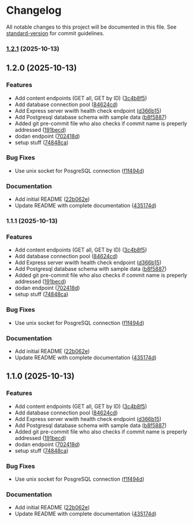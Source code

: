 # Changelog

All notable changes to this project will be documented in this file. See [standard-version](https://github.com/conventional-changelog/standard-version) for commit guidelines.

### [1.2.1](https://github.com/Kvemzi/watchnext-platform/compare/v1.2.0...v1.2.1) (2025-10-13)

## 1.2.0 (2025-10-13)


### Features

* Add content endpoints (GET all, GET by ID) ([3c4b8f5](https://github.com/Kvemzi/watchnext-platform/commit/3c4b8f5b80b73cc7d4c53470a1f728ca837ce09a))
* Add database connection pool ([84624cd](https://github.com/Kvemzi/watchnext-platform/commit/84624cd8af03165d132f3f8b630b86e2bf64c99b))
* Add Express server wwith health check endpoint ([d366b15](https://github.com/Kvemzi/watchnext-platform/commit/d366b1560d2565d1efa121391290329f1394e90e))
* Add Postgresql database schema with sample data ([b8f5887](https://github.com/Kvemzi/watchnext-platform/commit/b8f58878cf8519364e7e16a9246e3036d4fc8605))
* Added git pre-commit file who also checks if commit name is preperly addressed ([191becd](https://github.com/Kvemzi/watchnext-platform/commit/191becd3f4e52c2feb40eb06686db57ab363a573))
* dodan endpoint ([702418d](https://github.com/Kvemzi/watchnext-platform/commit/702418d67412e500461d2f4a12392f5d0a69adf7))
* setup stuff ([74848ca](https://github.com/Kvemzi/watchnext-platform/commit/74848ca76d71f5fa126c271d3d838e557617cbfa))


### Bug Fixes

* Use unix socket for PosgreSQL connection ([f1f494d](https://github.com/Kvemzi/watchnext-platform/commit/f1f494d67bdfd9f19fa4edb9c9e1b830b7289857))


### Documentation

* Add initial README ([22b062e](https://github.com/Kvemzi/watchnext-platform/commit/22b062e6fdd2a5f0252b049de718143bb711f2c8))
* Update README with complete documentation ([435174d](https://github.com/Kvemzi/watchnext-platform/commit/435174d39f753fbd47339a452db46537754c3278))

### 1.1.1 (2025-10-13)


### Features

* Add content endpoints (GET all, GET by ID) ([3c4b8f5](https://github.com/Kvemzi/watchnext-platform/commit/3c4b8f5b80b73cc7d4c53470a1f728ca837ce09a))
* Add database connection pool ([84624cd](https://github.com/Kvemzi/watchnext-platform/commit/84624cd8af03165d132f3f8b630b86e2bf64c99b))
* Add Express server wwith health check endpoint ([d366b15](https://github.com/Kvemzi/watchnext-platform/commit/d366b1560d2565d1efa121391290329f1394e90e))
* Add Postgresql database schema with sample data ([b8f5887](https://github.com/Kvemzi/watchnext-platform/commit/b8f58878cf8519364e7e16a9246e3036d4fc8605))
* Added git pre-commit file who also checks if commit name is preperly addressed ([191becd](https://github.com/Kvemzi/watchnext-platform/commit/191becd3f4e52c2feb40eb06686db57ab363a573))
* dodan endpoint ([702418d](https://github.com/Kvemzi/watchnext-platform/commit/702418d67412e500461d2f4a12392f5d0a69adf7))
* setup stuff ([74848ca](https://github.com/Kvemzi/watchnext-platform/commit/74848ca76d71f5fa126c271d3d838e557617cbfa))


### Bug Fixes

* Use unix socket for PosgreSQL connection ([f1f494d](https://github.com/Kvemzi/watchnext-platform/commit/f1f494d67bdfd9f19fa4edb9c9e1b830b7289857))


### Documentation

* Add initial README ([22b062e](https://github.com/Kvemzi/watchnext-platform/commit/22b062e6fdd2a5f0252b049de718143bb711f2c8))
* Update README with complete documentation ([435174d](https://github.com/Kvemzi/watchnext-platform/commit/435174d39f753fbd47339a452db46537754c3278))

## 1.1.0 (2025-10-13)


### Features

* Add content endpoints (GET all, GET by ID) ([3c4b8f5](https://github.com/Kvemzi/watchnext-platform/commit/3c4b8f5b80b73cc7d4c53470a1f728ca837ce09a))
* Add database connection pool ([84624cd](https://github.com/Kvemzi/watchnext-platform/commit/84624cd8af03165d132f3f8b630b86e2bf64c99b))
* Add Express server wwith health check endpoint ([d366b15](https://github.com/Kvemzi/watchnext-platform/commit/d366b1560d2565d1efa121391290329f1394e90e))
* Add Postgresql database schema with sample data ([b8f5887](https://github.com/Kvemzi/watchnext-platform/commit/b8f58878cf8519364e7e16a9246e3036d4fc8605))
* Added git pre-commit file who also checks if commit name is preperly addressed ([191becd](https://github.com/Kvemzi/watchnext-platform/commit/191becd3f4e52c2feb40eb06686db57ab363a573))
* dodan endpoint ([702418d](https://github.com/Kvemzi/watchnext-platform/commit/702418d67412e500461d2f4a12392f5d0a69adf7))
* setup stuff ([74848ca](https://github.com/Kvemzi/watchnext-platform/commit/74848ca76d71f5fa126c271d3d838e557617cbfa))


### Bug Fixes

* Use unix socket for PosgreSQL connection ([f1f494d](https://github.com/Kvemzi/watchnext-platform/commit/f1f494d67bdfd9f19fa4edb9c9e1b830b7289857))


### Documentation

* Add initial README ([22b062e](https://github.com/Kvemzi/watchnext-platform/commit/22b062e6fdd2a5f0252b049de718143bb711f2c8))
* Update README with complete documentation ([435174d](https://github.com/Kvemzi/watchnext-platform/commit/435174d39f753fbd47339a452db46537754c3278))
